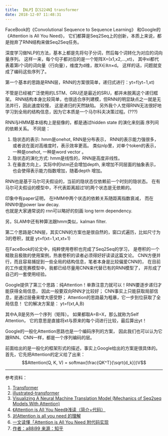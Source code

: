 ```yaml
---
title: 【NLP】【CS224N】transformer
date: 2018-12-07 11:48:31
---
```

FaceBook的《Convolutional Sequence to Sequence Learning》
和Google的《Attention is All You Need》，
它们都算是Seq2Seq上的创新，本质上来说，都是抛弃了RNN结构来做Seq2Seq任务。



深度学习做NLP的方法，基本上都是先将句子分词，然后每个词转化为对应的词向量序列。
这样一来，每个句子都对应的是一个矩阵X=(x1,x2,…,xt)，
其中xi都代表着第i个词的词向量（行向量），维度为d维，故X∈ℝn×d。
这样的话，问题就变成了编码这些序列了。

第一个基本的思路是RNN层，RNN的方案很简单，递归式进行：yt=f(yt−1,xt)

不管是已经被广泛使用的LSTM、GRU还是最近的SRU，都并未脱离这个递归框架。
RNN结构本身比较简单，也很适合序列建模，但RNN的明显缺点之一就是无法并行，因此速度较慢，
这是递归的天然缺陷。
另外我个人觉得RNN无法很好地学习到全局的结构信息，因为它本质是一个马尔科夫决策过程。(???)

RNN与HMM基本结构上是挺像的，都是通过hidden state 的演化来刻画 序列间的依赖关系。
不同是：
1. 隐状态的表示: hmm是onehot, RNN是分布表示，
RNN的表示能力强很多，或者说在面对高维度时，表示效率更高。
类似nlp里，对单个token的表示，一种是onehot, 一种是word vector 。
2. 隐状态的演化方式: hmm是线性的，RNN是高度非线性。
3. 在垂直方向上，实际中的lstm还会增加depth, 来增加不同层面的抽象表示，
也会使得表示能力指数增加，随着depth 增加。

RNN也是基于马尔可夫假设的，当前的隐状态仅依赖前一个时刻的隐状态。
在有马尔可夫假设的模型中，不代表距离超过1的两个状态是无依赖的。

印象中有paper证明， 在HMM中两个状态的依赖关系随距离指数衰减，
而在RNN中是power law decay.  
也就是大家通常说的 rnn可以略好的刻画 long term dependency.

另，SLAM中还有种算法跟hmm类似，kalman filter.

第二个思路是CNN层，其实CNN的方案也是很自然的，窗口式遍历，比如尺寸为3的卷积，就是
yt=f(xt−1,xt,xt+1)

在FaceBook的论文中，纯粹使用卷积也完成了Seq2Seq的学习，
是卷积的一个精致且极致的使用案例，热衷卷积的读者必须得好好读读这篇文论。
CNN方便并行，而且容易捕捉到一些全局的结构信息，笔者本身是比较偏爱CNN的，
在目前的工作或竞赛模型中，我都已经尽量用CNN来代替已有的RNN模型了，
并形成了自己的一套使用经验。

Google提供了第三个思路：纯Attention！单靠注意力就可以！RNN要逐步递归才能获得全局信息，
因此一般要双向RNN才比较好；
CNN事实上只能获取局部信息，是通过层叠来增大感受野；
Attention的思路最为粗暴，它一步到位获取了全局信息！
它的解决方案是：
yt=f(xt,A,B)

其中A,B是另外一个序列（矩阵）。
如果都取A=B=X，那么就称为Self Attention，
它的意思是直接将xt与原来的每个词进行比较，最后算出yt！


Google的一般化Attention思路也是一个编码序列的方案，
因此我们也可以认为它跟RNN、CNN一样，都是一个序列编码的层。

前面给出的是一般化的框架形式的描述，事实上Google给出的方案是很具体的。
首先，它先把Attention的定义给了出来：
$$Attention(Q, K, V) = softmax(\frac{QK^T}{\sqrt{d_k}})V$$






---
参考资料：  
1. [Transformer](https://blog.csdn.net/YQMind/article/details/80864133)
2. [illustrated-transformer](https://jalammar.github.io/illustrated-transformer/)
3. [Visualizing A Neural Machine Translation Model (Mechanics of Seq2seq Models With Attention)](https://jalammar.github.io/visualizing-neural-machine-translation-mechanics-of-seq2seq-models-with-attention/)
4. [《Attention is All You Need》浅读（简介+代码）](https://kexue.fm/archives/4765)
5. [对Attention is all you need 的理解](https://blog.csdn.net/mijiaoxiaosan/article/details/73251443)
6. [一文读懂「Attention is All You Need 附代码实现](https://yq.aliyun.com/articles/342508?utm_content=m_39938)
7. [作者：a88i99 来源：知乎](https://www.zhihu.com/question/57396443/answer/263019702)
